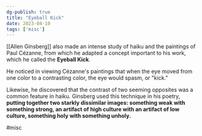 ```yaml
---
dg-publish: true
title: "Eyeball Kick"
date: 2023-04-10
tags: ['misc']
---
```


[[Allen Ginsberg]] also made an intense study of haiku and the paintings of Paul Cézanne, from which he adapted a concept important to his work, which he called the **Eyeball Kick**. 

He noticed in viewing Cézanne's paintings that when the eye moved from one color to a contrasting color, the eye would spasm, or "kick." 

Likewise, he discovered that the contrast of two seeming opposites was a common feature in haiku. Ginsberg used this technique in his poetry, **putting together two starkly dissimilar images: something weak with something strong, an artifact of high culture with an artifact of low culture, something holy with something unholy.**

#misc 
